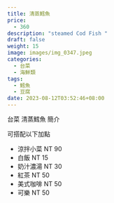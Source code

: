 ```yaml
---
title: 清蒸鱈魚
price:
  - 360
description: "steamed Cod Fish "
draft: false
weight: 15
image: images/img_0347.jpeg
categories:
  - 台菜
  - 海鮮類
tags:
  - 鱈魚
  - 豆腐
date: 2023-08-12T03:52:46+08:00
---
```


台菜 清蒸鱈魚 簡介

可搭配以下加點

- 涼拌小菜  NT 90
- 白飯 NT 15
- 奶汁濃湯 NT 30
- 紅茶  NT 50
- 美式咖啡 NT 50
- 可樂 NT 50
